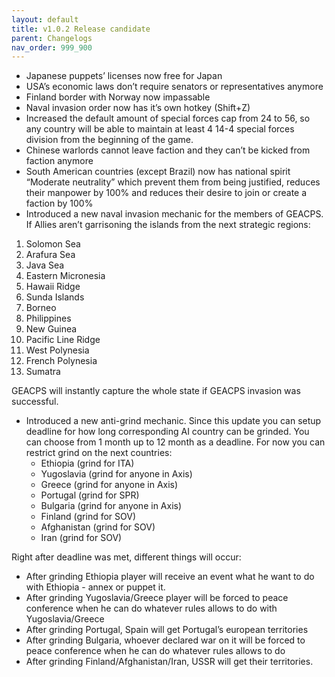 ```yaml
---
layout: default
title: v1.0.2 Release candidate
parent: Changelogs
nav_order: 999_900
---
```

* Japanese puppets’ licenses now free for Japan
* USA’s economic laws don’t require senators or representatives anymore
* Finland border with Norway now impassable
* Naval invasion order now has it’s own hotkey (Shift+Z)
* Increased the default amount of special forces cap from 24 to 56, so any country will be able to maintain at least 
 4 14-4 special forces division from the beginning of the game. 
* Chinese warlords cannot leave faction and they can’t be kicked from faction anymore
* South American countries (except Brazil) now has national spirit “Moderate neutrality” which prevent them from 
 being justified, reduces their manpower by 100% and reduces their desire to join or create a faction by 100%
* Introduced a new naval invasion mechanic for the members of GEACPS. If Allies aren’t garrisoning the islands from the next strategic regions: 
1. Solomon Sea
2. Arafura Sea
3. Java Sea
4. Eastern Micronesia
5. Hawaii Ridge
6. Sunda Islands
7. Borneo
8. Philippines
9. New Guinea
10. Pacific Line Ridge
11. West Polynesia
12. French Polynesia
13. Sumatra 

GEACPS will instantly capture the whole state if GEACPS invasion was successful. 


* Introduced a new anti-grind mechanic. Since this update you can setup deadline for how long corresponding AI country can be grinded. You can choose from 1 month up to 12 month as a deadline. For now you can restrict grind on the next countries:
   * Ethiopia (grind for ITA)
   * Yugoslavia (grind for anyone in Axis)
   * Greece (grind for anyone in Axis)
   * Portugal (grind for SPR)
   * Bulgaria (grind for anyone in Axis)
   * Finland (grind for SOV)
   * Afghanistan (grind for SOV)
   * Iran (grind for SOV)

Right after deadline was met, different things will occur:
  * After grinding Ethiopia player will receive an event what he want to do with Ethiopia - annex or puppet it.
  * After grinding Yugoslavia/Greece player will be forced to peace conference when he can do whatever rules allows to do with Yugoslavia/Greece
  * After grinding Portugal, Spain will get Portugal’s european territories
  * After grinding Bulgaria, whoever declared war on it will be forced to peace conference when he can do whatever rules allows to do
  * After grinding Finland/Afghanistan/Iran, USSR will get their territories.


